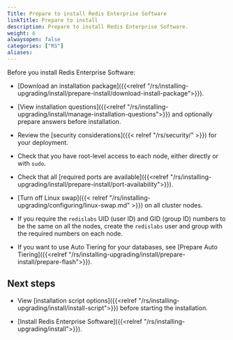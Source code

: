 ```yaml
---
Title: Prepare to install Redis Enterprise Software
linkTitle: Prepare to install
description: Prepare to install Redis Enterprise Software.
weight: 6
alwaysopen: false
categories: ["RS"]
aliases: 
---
```


Before you install Redis Enterprise Software:

- [Download an installation package]({{<relref "/rs/installing-upgrading/install/prepare-install/download-install-package">}}).

- [View installation questions]({{<relref "/rs/installing-upgrading/install/manage-installation-questions">}}) and optionally prepare answers before installation.

- Review the [security considerations]({{< relref "/rs/security/" >}}) for your deployment.

- Check that you have root-level access to each node, either directly or with `sudo`.

- Check that all [required ports are available]({{<relref "/rs/installing-upgrading/install/prepare-install/port-availability">}}).

- [Turn off Linux swap]({{< relref "/rs/installing-upgrading/configuring/linux-swap.md" >}}) on all cluster nodes.

- If you require the `redislabs` UID (user ID) and GID (group ID) numbers to be the same on all the nodes, create the `redislabs` user and group with the required numbers on each node.

- If you want to use Auto Tiering for your databases, see [Prepare Auto Tiering]({{<relref "/rs/installing-upgrading/install/prepare-install/prepare-flash">}}).

## Next steps

- View [installation script options]({{<relref "/rs/installing-upgrading/install/install-script">}}) before starting the installation.

- [Install Redis Enterprise Software]({{<relref "/rs/installing-upgrading/install">}}).
